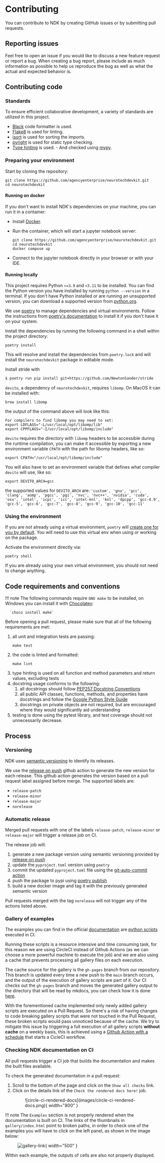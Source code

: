 # Contributing

You can contribute to NDK by creating GitHub issues or by submitting pull requests.

## Reporting issues

Feel free to open an issue if you would like to discuss a new feature request or report a bug. When creating a bug report, please include as much information as possible to help us reproduce the bug as well as what the actual and expected behavior is.

## Contributing code

### Standards

To ensure efficient collaborative development, a variety of standards are utilized in this project.

- [Black](https://github.com/psf/black) code formatter is used.
- [Flake8](https://flake8.pycqa.org) is used for linting.
- [isort](https://pycqa.github.io/isort/) is used for sorting the imports.
- [pyright](https://github.com/microsoft/pyright) is used for static type checking.
- [Type hinting](https://docs.python.org/3/library/typing.html) is used.
      - And checked using [mypy](http://mypy-lang.org).

### Preparing your environment

Start by cloning the repository:

```
git clone https://github.com/agencyenterprise/neurotechdevkit.git
cd neurotechdevkit
```

#### Running on docker

If you don't want to install NDK's dependencies on your machine, you can run it in a container:

* Install [Docker](https://docs.docker.com/engine/install/#desktop).

* Run the container, which will start a jupyter notebook server:
   ```
   git clone https://github.com/agencyenterprise/neurotechdevkit.git
   cd neurotechdevkit
   docker compose up
   ```

* Connect to the jupyter notebook directly in your browser or with your IDE.

#### Running locally

This project requires Python `>=3.9` and `<3.11` to be installed. You can find the Python version you have installed by running `python --version` in a terminal. If you don't have Python installed or are running an unsupported version, you can download a supported version from [python.org](https://www.python.org/downloads/).

We use [poetry](https://python-poetry.org/) to manage dependencies and virtual environments. Follow the instructions from [poetry's documentation](https://python-poetry.org/docs/#installation) to install it if you don't have it on your system.

Install the dependencies by running the following command in a shell within the project directory:

```
poetry install
```

This will resolve and install the dependencies from `poetry.lock` and will install the `neurotechdevkit` package in editable mode.


Install stride with

```bash
$ poetry run pip install git+https://github.com/NewtonSander/stride
```

`devito`, a dependency of `neurotechdevkit`, requires `libomp`. On MacOS it can be installed with:

```
brew install libomp
```

the output of the command above will look like this:

```
For compilers to find libomp you may need to set:
export LDFLAGS="-L/usr/local/opt/libomp/lib"
export CPPFLAGS="-I/usr/local/opt/libomp/include"
```

`devito` requires the directory with `libomp` headers to be accessible during the runtime compilation, you can make it accessible by exporting a new environment variable `CPATH` with the path for libomp headers, like so:

```
export CPATH="/usr/local/opt/libomp/include"
```

You will also have to set an environment variable that defines what compiler `devito` will use, like so:

```
export DEVITO_ARCH=gcc
```

the supported values for `DEVITO_ARCH` are: `'custom', 'gnu', 'gcc', 'clang', 'aomp', 'pgcc', 'pgi', 'nvc', 'nvc++', 'nvidia', 'cuda', 'osx', 'intel', 'icpc', 'icc', 'intel-knl', 'knl', 'dpcpp', 'gcc-4.9', 'gcc-5', 'gcc-6', 'gcc-7', 'gcc-8', 'gcc-9', 'gcc-10', 'gcc-11'`


### Using the environment

If you are not already using a virtual environment, `poetry` will [create one for you by default](https://python-poetry.org/docs/basic-usage/#using-your-virtual-environment). You will need to use this virtual env when using or working on the package.

Activate the environment directly via:

```
poetry shell
```

If you are already using your own virtual environment, you should not need to change anything.

## Code requirements and conventions

!!! note
      The following commands require `GNU make` to be installed, on Windows you can install it with [Chocolatey](https://chocolatey.org/install):

      `choco install make`

Before opening a pull request, please make sure that all of the following requirements are met:

1. all unit and integration tests are passing:
   ```
   make test
   ```
1. the code is linted and formatted:
   ```
   make lint
   ```
1. type hinting is used on all function and method parameters and return values, excluding tests
1. docstring usage conforms to the following:
      1. all docstrings should follow [PEP257 Docstring Conventions](https://peps.python.org/pep-0257/)
      2. all public API classes, functions, methods, and properties have docstrings and follow the [Google Python Style Guide](https://github.com/google/styleguide/blob/gh-pages/pyguide.md#38-comments-and-docstrings)
      3. docstrings on private objects are not required, but are encouraged where they would significantly aid understanding
1. testing is done using the pytest library, and test coverage should not unnecessarily decrease.


## Process

### Versioning

NDK uses [semantic versioning](https://en.wikipedia.org/wiki/Software_versioning#Semantic_versioning) to identify its releases.

We use the [release on push](https://github.com/rymndhng/release-on-push-action/tree/master/) github action to generate the new version for each release. This github action generates the version based on a pull request label assigned before merge. The supported labels are:

- `release-patch`
- `release-minor`
- `release-major`
- `norelease`

### Automatic release

Merged pull requests with one of the labels `release-patch`, `release-minor` or `release-major` will trigger a release job on CI.

The release job will:

1. generate a new package version using semantic versioning provided by [release on push](https://github.com/rymndhng/release-on-push-action/tree/master/)
1. update the `pyproject.toml` version using `poetry`
1. commit the updated `pyproject.toml` file using the [git-auto-commit action](https://github.com/stefanzweifel/git-auto-commit-action/tree/v4/)
1. push the package to pypi using [poetry publish](JRubics/poetry-publish@v1.16)
1. build a new docker image and tag it with the previously generated semantic version

Pull requests merged with the tag `norelease` will not trigger any of the actions listed above.

### Gallery of examples

The examples you can find in the official [documentation](https://agencyenterprise.github.io/neurotechdevkit/generated/gallery/) are [python scripts](https://github.com/agencyenterprise/neurotechdevkit/tree/main/docs/examples) executed in CI.

Running these scripts is a resource intensive and time consuming task, for this reason we are using CircleCI instead of Github Actions (as we can choose a more powerful machine to execute the job) and we are also using a cache that prevents processing all gallery files on each execution.

The cache source for the gallery is the `gh-pages` branch from our repository. This branch is updated every time a new push to the `main` branch occurs, and the output of the execution of gallery scripts are part of it. Our CI checks out the `gh-pages` branch and moves the generated gallery output to the directory that will be read by mkdocs, you can check how it is done [here](https://github.com/agencyenterprise/neurotechdevkit/blob/main/.github/workflows/docs.yml#L57:L66).

With the forementioned cache implemented only newly added gallery scripts are executed on a Pull Request. So there's a risk of having changes to code breaking gallery scripts that were not touched in the Pull Request, these broken scripts would pass unnoticed because of the cache. We try to mitigate this issue by triggering a full execution of all gallery scripts **without cache** on a weekly basis, this is achieved using a [Github Action with a schedule](https://github.com/agencyenterprise/neurotechdevkit/blob/main/.github/workflows/trigger_gallery_build.yml) that starts a CicleCI workflow.

### Checking NDK documentation on CI

All pull requests trigger a CI job that builds the documentation and makes the built files available.

To check the generated documentation in a pull request:

1. Scroll to the bottom of the page and click on the `Show all checks` link.
1. Click on the details link of the `Check the rendered docs here!` job.
      <figure markdown>
            ![circle-ci-rendered-docs](images/circle-ci-rendered-docs.png){ width="800" }
      </figure>

!!! note
      The `Examples` section is not properly rendered when the documentation is built
      on CI. The links of the thumbnails in `gallery/index.html` point to broken paths,
      in order to check one of the examples you will have to click on the left panel,
      as shown in the image below:
      <figure markdown>
            ![gallery-link](images/gallery-link.png){ width="500" }
      </figure>
      Within each example, the outputs of cells are also not properly displayed.